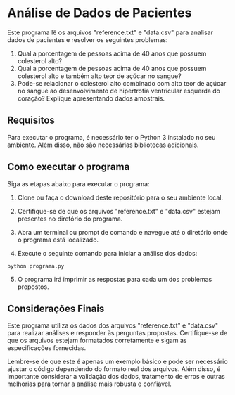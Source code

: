 # Análise de Dados de Pacientes

Este programa lê os arquivos "reference.txt" e "data.csv" para analisar dados de pacientes e resolver os seguintes problemas:

1) Qual a porcentagem de pessoas acima de 40 anos que possuem colesterol alto?
2) Qual a porcentagem de pessoas acima de 40 anos que possuem colesterol alto e também alto teor de açúcar no sangue?
3) Pode-se relacionar o colesterol alto combinado com alto teor de açúcar no sangue ao desenvolvimento de hipertrofia ventricular esquerda do coração? Explique apresentando dados amostrais.

## Requisitos

Para executar o programa, é necessário ter o Python 3 instalado no seu ambiente. Além disso, não são necessárias bibliotecas adicionais.

## Como executar o programa

Siga as etapas abaixo para executar o programa:

1. Clone ou faça o download deste repositório para o seu ambiente local.

2. Certifique-se de que os arquivos "reference.txt" e "data.csv" estejam presentes no diretório do programa.

3. Abra um terminal ou prompt de comando e navegue até o diretório onde o programa está localizado.

4. Execute o seguinte comando para iniciar a análise dos dados:

```
python programa.py
```

5. O programa irá imprimir as respostas para cada um dos problemas propostos.

## Considerações Finais

Este programa utiliza os dados dos arquivos "reference.txt" e "data.csv" para realizar análises e responder às perguntas propostas. Certifique-se de que os arquivos estejam formatados corretamente e sigam as especificações fornecidas.

Lembre-se de que este é apenas um exemplo básico e pode ser necessário ajustar o código dependendo do formato real dos arquivos. Além disso, é importante considerar a validação dos dados, tratamento de erros e outras melhorias para tornar a análise mais robusta e confiável.